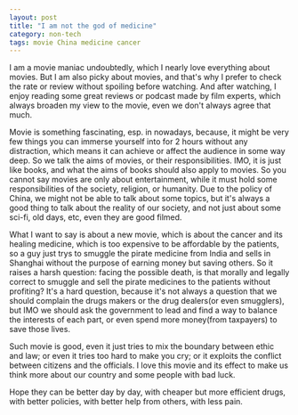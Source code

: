 ```yaml
---
layout: post
title: "I am not the god of medicine"
category: non-tech
tags: movie China medicine cancer
---
```


I am a movie maniac undoubtedly, which I nearly love everything about movies. But I am
also picky about movies, and that's why I prefer to check the rate or review without spoiling before watching.
And after watching, I enjoy reading some great reviews or podcast made by film experts, which always broaden
my view to the movie, even we don't always agree that much.

Movie is something fascinating, esp. in nowadays, because, it might be very few  things you can immerse yourself
into for 2 hours without any distraction, which means it can achieve or affect the audience in some way deep.
So we talk the aims of movies, or their responsibilities. IMO, it is just like books, and what the aims of books
should also apply to movies. So you cannot say movies are only about entertainment, while it must hold some responsibilities
of the society, religion, or humanity. Due to the policy of China, we might not be able to talk about some topics, 
but it's always a good thing to talk about the reality of our society, and not just about some sci-fi, old days, etc, even
they are good filmed.

What I want to say is about a new movie, which is about the cancer and its healing medicine, which is too expensive to be affordable
by the patients, so a guy just trys to smuggle the pirate medicine from India and sells in Shanghai without the purpose of
earning money but saving others. So it raises a harsh question: facing the possible death, is that morally and legally correct to
smuggle and sell the pirate medicines to the patients without profiting? It's a hard question, because it's not always a question
that we should complain the drugs makers or the drug dealers(or even smugglers), but IMO we should ask the government to lead and
find a way to balance the interests of each part, or even spend more money(from taxpayers) to save those lives.

Such movie is good, even it just tries to mix the boundary between ethic and law; or even it tries too hard to make you cry; or
it exploits the conflict between citizens and the officials. I love this movie and its effect to make us think more about our
country and some people with bad luck.

Hope they can be better day by day, with cheaper but more efficient drugs, with better policies, with better help from others,
with less pain.
